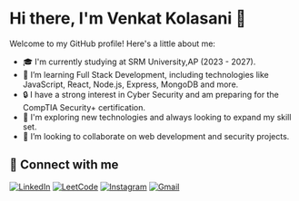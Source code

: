 # Hi there, I'm Venkat Kolasani 👋

Welcome to my GitHub profile! Here's a little about me:

- 🎓 I'm currently studying at SRM University,AP (2023 - 2027).
- 🌱 I’m learning Full Stack Development, including technologies like JavaScript, React, Node.js, Express, MongoDB and more.
- 🔒 I have a strong interest in Cyber Security and am preparing for the CompTIA Security+ certification.
- 🚀 I'm exploring new technologies and always looking to expand my skill set.
- 🤝 I’m looking to collaborate on web development and security projects.

## 🔗 Connect with me

[![LinkedIn](https://img.shields.io/badge/LinkedIn-0077B5?style=for-the-badge&logo=linkedin&logoColor=white)](https://linkedin.com/in/kolasani-venkat/)
[![LeetCode](https://img.shields.io/badge/LeetCode-FFA116?style=for-the-badge&logo=leetcode&logoColor=white)](https://leetcode.com/u/Venkat0WCW/)
[![Instagram](https://img.shields.io/badge/Instagram-E4405F?style=for-the-badge&logo=instagram&logoColor=white)](https://www.instagram.com/venkat._.5/)
[![Gmail](https://img.shields.io/badge/Gmail-D14836?style=for-the-badge&logo=gmail&logoColor=white)](mailto:kolasanivenkat2@gmail.com)


<!-- Add more sections as needed -->
